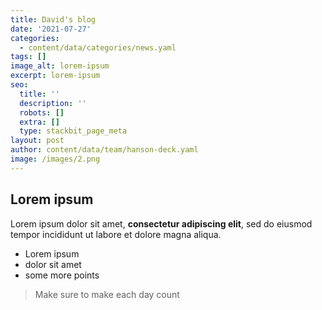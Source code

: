 ```yaml
---
title: David's blog
date: '2021-07-27'
categories:
  - content/data/categories/news.yaml
tags: []
image_alt: lorem-ipsum
excerpt: lorem-ipsum
seo:
  title: ''
  description: ''
  robots: []
  extra: []
  type: stackbit_page_meta
layout: post
author: content/data/team/hanson-deck.yaml
image: /images/2.png
---
```

## Lorem ipsum

Lorem ipsum dolor sit amet, **consectetur adipiscing elit**, sed do eiusmod tempor incididunt ut labore et dolore magna aliqua.

*   Lorem ipsum
*   dolor sit amet
*   some more points

> Make sure to make each day count
